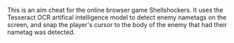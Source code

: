 This is an aim cheat for the online browser game Shellshockers. It uses the Tesseract OCR artifical intelligence model to detect enemy nametags on the screen, and snap the player's cursor to the body of the enemy that had their nametag was detected.
